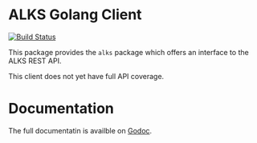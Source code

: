 ALKS Golang Client
=========

[![Build Status](https://travis-ci.org/Cox-Automotive/alks-go.svg?branch=master)](https://travis-ci.org/Cox-Automotive/alks-go)

This package provides the `alks` package which offers an interface to the ALKS REST API.

This client does not yet have full API coverage.

# Documentation

The full documentatin is availble on [Godoc](https://godoc.org/github.com/Cox-Automotive/alks-go).